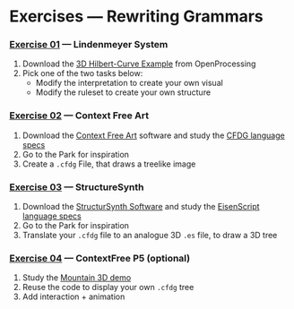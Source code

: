 Exercises — Rewriting Grammars
==============================
### [Exercise 01][] — Lindenmeyer System
1. Download the [3D Hilbert-Curve Example][Link11] from OpenProcessing
2. Pick one of the two tasks below:
   * Modify the interpretation to create your own visual  
   * Modify the ruleset to create your own structure



### [Exercise 02][] — Context Free Art

1. Download the [Context Free Art][Link21] software and study the [CFDG language specs][Link22]
2. Go to the Park for inspiration
3. Create a `.cfdg` File, that draws a treelike image

### [Exercise 03][] — StructureSynth

1. Download the [StructurSynth Software][Link31] and study the [EisenScript language specs][Link32]
2. Go to the Park for inspiration
3. Translate your `.cfdg` file to an analogue 3D `.es` file, to draw a 3D tree

### [Exercise 04][] — ContextFree P5 (optional)

1. Study the [Mountain 3D demo][Link41]
2. Reuse the code to display your own `.cfdg` tree
3. Add interaction + animation

[Exercise 01]:coding_gestalt__exercise_04_01__lsystem
[Exercise 02]:coding_gestalt__exercise_04_02__contextfreeart
[Exercise 03]:coding_gestalt__exercise_04_03__structuresynth
[Exercise 04]:coding_gestalt__exercise_04_04__contextfree_p5


[Link11]:http://www.openprocessing.org/sketch/7291

[Link21]:http://www.contextfreeart.org/
[Link22]:http://glyphic.s3.amazonaws.com/cfa/download/CF%20nutshell%20A4.pdf

[Link31]:http://structuresynth.sourceforge.net/
[Link32]:http://structuresynth.sourceforge.net/reference.php

[Link41]:../demo/mountain_3d/